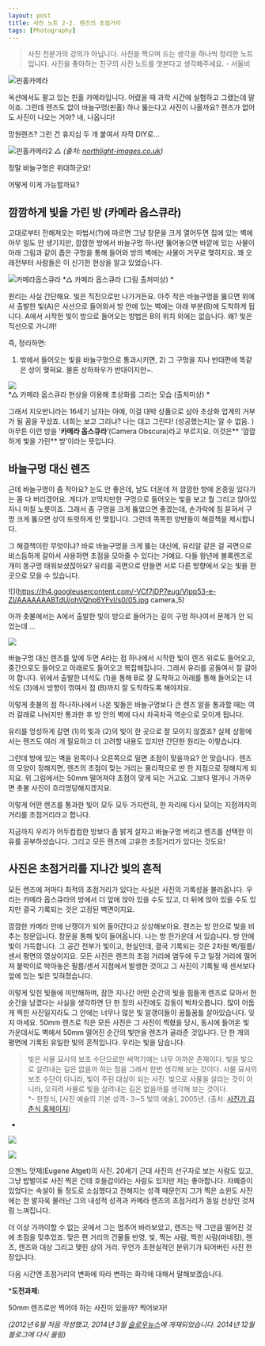 ```yaml
---
layout: post
title: 사진 노트 2-2. 렌즈의 초점거리 
tags: [Photography] 
---
```


> 사진 전문가의 강의가 아닙니다. 사진을 찍으며 드는 생각을 하나씩 정리한 노트입니다. 사진을 좋아하는 친구의 사진 노트를 엿본다고 생각해주세요. - 서울비

![핀홀카메라](https://lh5.googleusercontent.com/-qKW5pCg_cMg/VIppyv8MAFI/AAAAAAABTc0/Vi-uN80i2s4/s0/01.jpg)

옥션에서도 팔고 있는 핀홀 카메라입니다. 어렸을 때 과학 시간에 실험하고 그랬는데 말이죠. 그런데 렌즈도 없이 바늘구멍(핀홀) 하나 뚫는다고 사진이 나올까요? 렌즈가 없어도 사진이 나오는 거야? 네, 나옵니다!

망원렌즈? 그런 건 휴지심 두 개 붙여서 자작 DIY로…

![핀홀카메라2](https://lh5.googleusercontent.com/-f9R4lwwFmyM/VIpp1LPG0zI/AAAAAAABTc8/qLFhBkRi2I4/s0/02.jpg)
*△ (출처: [northlight-images.co.uk](northlight-images.co.uk))*

정말 바늘구멍은 위대하군요!   

어떻게 이게 가능할까요?   


## 깜깜하게 빛을 가린 방 (카메라 옵스큐라)

고대로부터 전해져오는 마법서(?)에 따르면 그냥 창문을 크게 열어두면 집에 있는 벽에 아무 일도 안 생기지만, 깜깜한 방에서 바늘구멍 하나만 뚫어놓으면 바깥에 있는 사물이 아래 그림과 같이 좁은 구멍을 통해 들어와 방의 벽에는 사물이 거꾸로 맺히지요. 꽤 오래전부터 사람들은 이 신기한 현상을 알고 있었습니다.

![카메라옵스큐라](https://lh5.googleusercontent.com/-4BoIO2casJU/VIpp2ZzB_nI/AAAAAAABTdE/Tae_4r8Tr10/s0/03.jpg)
*△ 카메라 옵스큐라 (그림 출처미상) *

원리는 사실 간단해요. 빛은 직진으로만 나가거든요. 아주 작은 바늘구멍을 뚫으면 위에서 출발한 빛(A)은 사선으로 들어와서 방 안에 있는 벽에는 아래 부분(B)에 도착하게 됩니다. A에서 시작한 빛이 방으로 들어오는 방법은 B의 위치 외에는 없습니다. 왜? 빛은 직선으로 가니까!

즉, 정리하면:   
1) 밖에서 들어오는 빛을 바늘구멍으로 통과시키면, 2) 그 구멍을 지나 반대편에 똑같은 상이 맺혀요. 물론 상하좌우가 반대이지만~.

![](https://lh6.googleusercontent.com/-nnX1aCSuCdQ/VIpp4FQ7gOI/AAAAAAABTdM/M-56M0koQho/s0/04.jpg)   
*△ 카메라 옵스큐라 현상을 이용해 초상화를 그리는 모습  (출처미상) *

그래서 지오반니라는 16세기 남자는 아예, 이걸 대박 상품으로 삼아 초상화 업계의 거부가 될 꿈을 꾸셨죠. 너희는 보고 그리냐? 나는 대고 그린다! (성공했는지는 알 수 없음. ) 아무튼 이런 방을 ‘**카메라 옵스큐라**’(Camera Obscura)라고 부르지요. 이것은** ‘깜깜하게 빛을 가린** 방’이라는 뜻입니다.

## 바늘구멍 대신 렌즈

근데 바늘구멍이 좀 작아요? 눈도 안 좋은데, 날도 더운데 저 깜깜한 방에 온종일 있다가는 몸 다 버리겠어요. 게다가 꼬딱지만한 구멍으로 들어오는 빛을 보고 뭘 그리고 앉아있자니 미칠 노릇이죠. 그래서 좀 구멍을 크게 뚫었으면 좋겠는데, 손가락에 침 묻혀서 구멍 크게 뚫으면 상이 또렷하게 안 맺힙니다. 그런데 똑똑한 양반들이 해결책을 제시합니다.

그 해결책이란 무엇이냐? 바로 바늘구멍을 크게 뚫는 대신에, 유리알 같은 걸 곡면으로 비스듬하게 갈아서 사용하면 초점을 모아줄 수 있다는 거예요. 다들 왕년에 볼록렌즈로 개미 똥구멍 태워보셨잖아요? 유리를 곡면으로 만들면 서로 다른 방향에서 오는 빛을 한 곳으로 모을 수 있습니다.

![](https://lh4.googleusercontent.com/-VCf7jDP7eug/VIpp53-e-ZI/AAAAAAABTdU/ohVQhp6YFvI/s0/05.jpg
camera_5)

아까 촛불에서는 A에서 출발한 빛이 방으로 들어가는 길이 구멍 하나여서 문제가 안 되었는데 …

![](https://lh5.googleusercontent.com/-dsNCqBxAHMw/VIpp8AwW1AI/AAAAAAABTdc/74Z4oseA0b4/s0/06.jpg)


바늘구멍 대신 렌즈를 앞에 두면 A라는 점 하나에서 시작한 빛이 렌즈 위로도 들어오고, 중간으로도 들어오고 아래로도 들어오고 복잡해집니다. 그래서 유리를 공들여서 잘 갈아야 합니다. 위에서 출발한 녀석도 (1)을 통해 B로 잘 도착하고 아래를 통해 들어오는 녀석도 (3)에서 방향이 꺾여서 점 (B)까지 잘 도착하도록 해야지요.

이렇게 촛불의 점 하나하나에서 나온 빛들은 바늘구멍보다 큰 렌즈 알을 통과할 때는 여러 갈래로 나뉘지만 통과한 후 방 안의 벽에 다시 차곡차곡 역순으로 모이게 됩니다.

유리를 엉성하게 갈면 (1)의 빛과 (2)의 빛이 한 곳으로 잘 모이지 않겠죠? 실제 상황에서는 렌즈도 여러 개 필요하고 더 고려할 내용도 있지만 간단한 원리는 이렇습니다.

그런데 방에 있는 벽을 왼쪽이나 오른쪽으로 밀면 초점이 맞을까요? 안 맞습니다. 렌즈의 모양이 정해지면, 렌즈의 초점이 맞는 거리는 물리적으로 딴 한 지점으로 정해지게 되지요. 위 그림에서는 50mm 떨어져야 초점이 맞게 되는 거고요. 그보다 멀거나 가까우면 촛불 사진이 흐리멍덩해지겠지요.

이렇게 어떤 렌즈를 통과한 빛이 모두 모두 가지런히, 한 자리에 다시 모이는 지점까지의 거리를 초점거리라고 합니다.

지금까지 우리가 어두컴컴한 방보다 좀 밝게 살자고 바늘구멍 버리고 렌즈를 선택한 이유를 공부하셨습니다. 그리고 모든 렌즈에 고유한 초점거리가 있다는 것도요!

## 사진은 초점거리를 지나간 빛의 흔적

모든 렌즈에 저마다 최적의 초점거리가 있다는 사실은 사진의 기록성을 불러옵니다. 우리는 카메라 옵스큐라의 방에서 더 앞에 앉아 있을 수도 있고, 더 뒤에 앉아 있을 수도 있지만 결국 기록되는 것은 고정된 벽면이지요.

깜깜한 카메라 안에 난쟁이가 되어 들어간다고 상상해보아요. 렌즈는 방 안으로 빛을 비추는 창문입니다. 창문을 통해 빛이 들어옵니다. 나는 방 한가운데 서 있습니다. 방 안에 빛이 가득합니다. 그 공간 전부가 빛이고, 현실인데, 결국 기록되는 것은 2차원 벽/필름/센서 평면의 영상이지요. 모든 사진은 렌즈의 초점 거리에 염두에 두고 일정 거리에 떨어져 붙박이로 박아놓은 필름/센서 지점에서 발생한 것이고 그 사진이 기록될 때 센서보다 앞에 있는 빛은 잊혀졌습니다.

이렇게 잊힌 빛들에 미안해하며, 잠깐 지나간 어떤 순간의 빛을 힘들게 렌즈로 모아서 한순간을 남겼다는 사실을 생각하면 단 한 장의 사진에도 감동이 벅차오릅니다. 많이 어둡게 찍힌 사진일지라도 그 안에는 너무나 많은 빛 알갱이들이 꿈틀꿈틀 살아있습니다. 잊지 마세요. 50mm 렌즈로 직은 모든 사진은 그 사진이 찍혔을 당시, 동시에 들어온 빛 가운데서도 벽에서 50mm 떨어진 순간의 빛만을 렌즈가 골라준 것입니다. 단 한 개의 평면에 기록된 유일한 빛의 흔적입니다. 우리는 빛을 담습니다.

> 빛은 사물 묘사의 보조 수단으로만 써먹기에는 너무 아까운 존재이다. 빛을 빛으로 살려내는 길은 없을까 하는 점을 그래서 한번 생각해 보는 것이다. 사물 묘사의 보조 수단이 아니라, 빛이 주된 대상이 되는 사진. 빛으로 사물을 살리는 것이 아니라, 오히려 사물로 빛을 살려내는 길은 없을까를 생각해 보는 것이다.   
*\- 한정식, [사진 예술의 기본 성격- 3∼5  빛의 예술], 2005년. (출처:  [사진가 김춘식 홈페이지](http://goo.gl/DHEvm))
*


![](https://lh6.googleusercontent.com/-K6qc834034c/VIpp9hQlc2I/AAAAAAABTdk/jnbrRH778NU/s0/07.jpg)

![](https://lh6.googleusercontent.com/-WOPAmysI2T0/VIpqCCsv_7I/AAAAAAABTds/4w6IVxc6M1Y/s0/08.jpg)

으젠느 앗제(Eugene Atget)의 사진. 20세기 근대 사진의 선구자로 보는 사람도 있고, 그냥 밥벌이로 사진 찍은 건데 호들갑이라는 사람도 있지만 저는 좋아합니다. 자폐증이 있었다는 속설이 돌 정도로 소심했다고 전해지는 성격 때문인지 그가 찍은 쇼윈도 사진에는 한 발자욱 물러난 그의 내성적 성격과 카메라 렌즈의 초점거리가 동일 선상인 것처럼 느껴집니다.

더 이상 가까이할 수 없는 곳에서 그는 멈추어 바라보았고, 렌즈는 딱 그만큼 떨어진 것에 초점을 맞추었죠. 맞은 편 거리의 건물들 반영, 빛, 찍는 사람, 찍힌 사람(마네킹), 렌즈, 렌즈와 대상 그리고 맺힌 상의 거리. 무언가 초현실적인 분위기가 되어버린 사진 한 장입니다.

다음 시간엔 초점거리의 변화에 따라 변하는 화각에 대해서 말해보겠습니다.

***도전과제:**

50mm 렌즈로만 찍어야 하는 사진이 있을까? 찍어보자!


*(2012년 6월 처음 작성했고, 2014년 3월 [슬로우뉴스](http://slownews.kr/20892)에 게재되었습니다. 2014년 12월 블로그에 다시 올림)*
